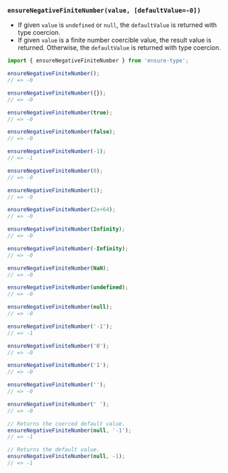 ### `ensureNegativeFiniteNumber(value, [defaultValue=-0])`

* If given `value` is `undefined` or `null`, the `defaultValue` is returned with type coercion.
* If given `value` is a finite number coercible value, the result value is returned. Otherwise, the `defaultValue` is returned with type coercion.

```js
import { ensureNegativeFiniteNumber } from 'ensure-type';

ensureNegativeFiniteNumber();
// => -0

ensureNegativeFiniteNumber({});
// => -0

ensureNegativeFiniteNumber(true);
// => -0

ensureNegativeFiniteNumber(false);
// => -0

ensureNegativeFiniteNumber(-1);
// => -1

ensureNegativeFiniteNumber(0);
// => -0

ensureNegativeFiniteNumber(1);
// => -0

ensureNegativeFiniteNumber(2e+64);
// => -0

ensureNegativeFiniteNumber(Infinity);
// => -0

ensureNegativeFiniteNumber(-Infinity);
// => -0

ensureNegativeFiniteNumber(NaN);
// => -0

ensureNegativeFiniteNumber(undefined);
// => -0

ensureNegativeFiniteNumber(null);
// => -0

ensureNegativeFiniteNumber('-1');
// => -1

ensureNegativeFiniteNumber('0');
// => -0

ensureNegativeFiniteNumber('1');
// => -0

ensureNegativeFiniteNumber('');
// => -0

ensureNegativeFiniteNumber(' ');
// => -0

// Returns the coerced default value.
ensureNegativeFiniteNumber(null, '-1');
// => -1

// Returns the default value.
ensureNegativeFiniteNumber(null, -1);
// => -1
```
